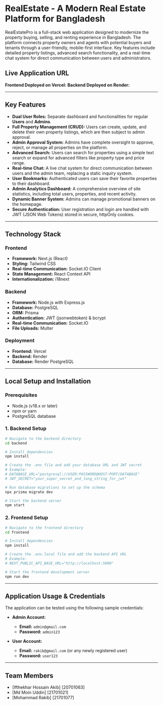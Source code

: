 # RealEstate - A Modern Real Estate Platform for Bangladesh

RealEstatePro is a full-stack web application designed to modernize the property buying, selling, and renting experience in Bangladesh. The platform connects property owners and agents with potential buyers and tenants through a user-friendly, mobile-first interface. Key features include detailed property listings, advanced search functionality, and a real-time chat system for direct communication between users and administrators.

## Live Application URL

**Frontend Deployed on Vercel:** 
**Backend Deployed on Render:** 

---

## Key Features

* **Dual User Roles:** Separate dashboard and functionalities for regular **Users** and **Admins**.
* **Full Property Management (CRUD):** Users can create, update, and delete their own property listings, which are then subject to admin approval.
* **Admin Approval System:** Admins have complete oversight to approve, reject, or manage all properties on the platform.
* **Advanced Search:** Users can search for properties using a simple text search or expand for advanced filters like property type and price range.
* **Real-time Chat:** A live chat system for direct communication between users and the admin team, replacing a static inquiry system.
* **User Bookmarks:** Authenticated users can save their favorite properties to their dashboard.
* **Admin Analytics Dashboard:** A comprehensive overview of site statistics, including total users, properties, and recent activity.
* **Dynamic Banner System:** Admins can manage promotional banners on the homepage.
* **Secure Authentication:** User registration and login are handled with JWT (JSON Web Tokens) stored in secure, httpOnly cookies.

---

## Technology Stack

### Frontend
* **Framework:** Next.js (React)
* **Styling:** Tailwind CSS
* **Real-time Communication:** Socket.IO Client
* **State Management:** React Context API
* **Internationalization:** i18next

### Backend
* **Framework:** Node.js with Express.js
* **Database:** PostgreSQL
* **ORM:** Prisma
* **Authentication:** JWT (jsonwebtoken) & bcrypt
* **Real-time Communication:** Socket.IO
* **File Uploads:** Multer

### Deployment
* **Frontend:** Vercel
* **Backend:** Render
* **Database:** Render PostgreSQL

---

## Local Setup and Installation

### Prerequisites
* Node.js (v18.x or later)
* npm or yarn
* PostgreSQL database

### 1. Backend Setup
```bash
# Navigate to the backend directory
cd backend

# Install dependencies
npm install

# Create the .env file and add your database URL and JWT secret
# Example:
# DATABASE_URL="postgresql://USER:PASSWORD@HOST:PORT/DATABASE"
# JWT_SECRET="your_super_secret_and_long_string_for_jwt"

# Run database migrations to set up the schema
npx prisma migrate dev

# Start the backend server
npm start
```

### 2. Frontend Setup
```bash
# Navigate to the frontend directory
cd frontend

# Install dependencies
npm install

# Create the .env.local file and add the backend API URL
# Example:
# NEXT_PUBLIC_API_BASE_URL="http://localhost:5000"

# Start the frontend development server
npm run dev
```

---

## Application Usage & Credentials

The application can be tested using the following sample credentials:

* **Admin Account:**
    * **Email:** `admin@gmail.com`
    * **Password:** `admin123`

* **User Account:**
    * **Email:** `rakib@gmail.com` (or any newly registered user)
    * **Password:** `user123`

---

## Team Members

* [Ifthekhar Hossain Akib] [20701063]
* [Md Moin Uddin] [21701021]
* [Mohammad Rakib] [21701077]

